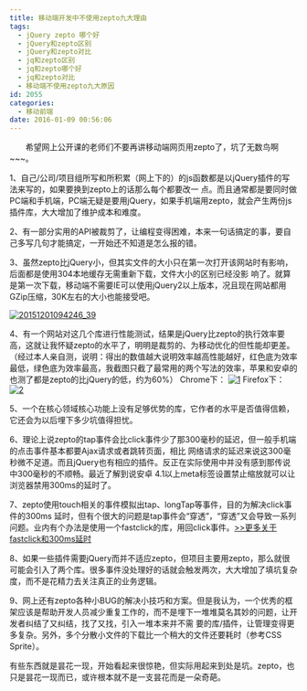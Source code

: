 ```yaml
---
title: 移动端开发中不使用zepto九大理由
tags:
  - jQuery zepto 哪个好
  - jQuery和zepto区别
  - jQuery和zepto对比
  - jq和zepto区别
  - jq和zepto哪个好
  - jq和zepto对比
  - 移动端不使用zepto九大原因
id: 2055
categories:
  - 移动前端
date: 2016-01-09 00:56:06
---
```


&emsp;&emsp;希望网上公开课的老师们不要再讲移动端网页用zepto了，坑了无数鸟啊 ~~~。

1、自己/公司/项目组所写和所积累（网上下的）的js函数都是以jQuery插件的写法来写的，如果要换到zepto上的话那么每个都要改一 点。而且通常都是要同时做PC端和手机端，PC端无疑是要用jQuery，如果手机端用zepto，就会产生两份js插件库，大大增加了维护成本和难度。

2、有一部分实用的API被裁剪了，让编程变得困难，本来一句话搞定的事，要自己多写几句才能搞定，一开始还不知道是怎么报的错。

3、虽然zepto比jQuery小，但其实文件的大小只在第一次打开该网站时有影响，后面都是使用304本地缓存无需重新下载，文件大小的区别已经没影 响了。就算是第一次下载，移动端不需要IE可以使用jQuery2以上版本，况且现在网站都用GZip压缩，30K左右的大小也能接受吧。

[![20151201094246_39](http://www.npm8.com/wp-content/uploads/2016/01/20151201094246_39.png)](http://www.npm8.com/wp-content/uploads/2016/01/20151201094246_39.png)

4、有一个网站对这几个库进行性能测试，结果是jQuery比zepto的执行效率要高，这就让我怀疑zepto的水平了，明明是裁剪的、为移动优化的但性能却更差。（经过本人亲自测，说明：得出的数值越大说明效率越高性能越好，红色底为效率最低，绿色底为效率最高，我截图只截了最常用的两个写法的效率，苹果和安卓的也测了都是zepto的比jQuery的低，约为60%）
Chrome下：
[![1](http://www.npm8.com/wp-content/uploads/2016/01/1-660x181.png)](http://www.npm8.com/wp-content/uploads/2016/01/1.png)
Firefox下：
[![2](http://www.npm8.com/wp-content/uploads/2016/01/2-660x195.png)](http://www.npm8.com/wp-content/uploads/2016/01/2.png)

5、一个在核心领域核心功能上没有足够优势的库，它作者的水平是否值得信赖，它还会为以后埋下多少坑值得担忧。

6、理论上说zepto的tap事件会比click事件少了那300毫秒的延迟，但一般手机端的点击事件基本都要Ajax请求或者跳转页面，相比 网络请求的延迟来说这300毫秒微不足道。而且jQuery也有相应的插件。反正在实际使用中并没有感到那传说中300毫秒的不顺畅。最近了解到说安卓 4.1以上meta标签设置禁止缩放就可以让浏览器禁用300ms的延时了。

7、zepto使用touch相关的事件模拟出tap、longTap等事件，目的为解决click事件的300ms 延时，但有个很大的问题是tap事件会“穿透”，“穿透”又会导致一系列问题。业内有个办法是使用一个fastclick的库，用回click事件。[>>更多关于fastclick和300ms延时](http://amazeui.org/1.x/javascript/fastclick/)

8、如果一些插件需要jQuery而并不适应zepto，但项目主要用zepto，那么就很可能会引入了两个库。很多事件没处理好的话就会触发两次，大大增加了填坑复杂度，而不是花精力去关注真正的业务逻辑。

9、网上还有zepto各种小BUG的解决小技巧和方案。但是我认为，一个优秀的框架应该是帮助开发人员减少重复工作的，而不是埋下一堆堆莫名其妙的问题，让开发者纠结了又纠结，找了又找，引入一堆本来并不需 要的库/插件，让管理变得更多复杂。另外，多个分散小文件的下载比一个稍大的文件还要耗时（参考CSS Sprite）。

有些东西就是昙花一现，开始看起来很惊艳，但实际用起来到处是坑。zepto，也只是昙花一现而已，或许根本就不是一支昙花而是一朵奇葩。